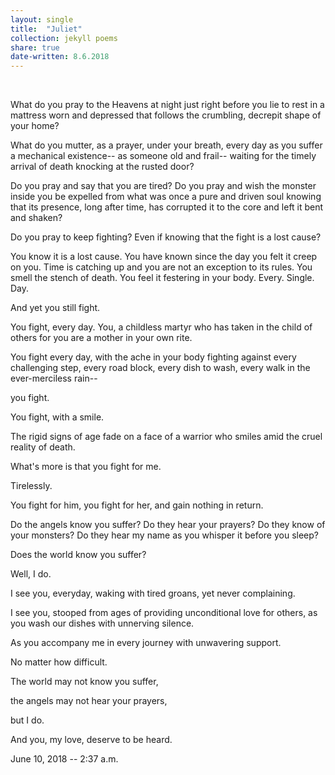 ```yaml
---
layout: single
title:  "Juliet" 
collection: jekyll poems
share: true
date-written: 8.6.2018
---
```

&nbsp;
&nbsp;




<p>
What do you pray to the Heavens at night just right before you lie to rest in a mattress worn and depressed that follows the crumbling, decrepit shape of your home? 
</p>

<p>
What do you mutter, as a prayer, under your breath, every day as you suffer a mechanical existence-- as someone old and frail-- waiting for the timely arrival of death knocking at the rusted door?
</p>

<p>
Do you pray and say that you are tired? Do you pray and wish the monster inside you be expelled from what was once a pure and driven soul knowing that its presence, long after time, has corrupted it to the core and left it bent and shaken? 
</p>

<p>
Do you pray to keep fighting? Even if knowing that the fight is a lost cause?
</p>

<p>
You know it is a lost cause. You have known since the day you felt it creep on you. Time is catching up and you are not an exception to its rules. You smell the stench of death. You feel it festering in your body. Every. Single. Day.
</p>

<p>
And yet you still fight.

<p>
You fight, every day. You, a childless martyr who has taken in the child of others for you are a mother in your own rite.
</p>

<p>
You fight every day, with the ache in your body fighting against every challenging step, every road block, every dish to wash, every walk in the ever-merciless rain--
</p>

<p>
you fight.
</p>

<p>
You fight, with a smile.
</p>

<p>
The rigid signs of age fade on a face of a warrior who smiles amid the cruel reality of death.
</p>

<p>
What's more is that you fight for me.
</p>

<p>
Tirelessly.
</p>

<p>
You fight for him, you fight for her, and gain nothing in return.
</p>

<p>
Do the angels know you suffer?
Do they hear your prayers?
Do they know of your monsters?
Do they hear my name as you whisper it before you sleep?
</p>

<p>
Does the world know you suffer?
</p>


<p>
Well, I do.
</p>


<p>
I see you, everyday, waking with tired groans, yet never complaining.
</p>

<p>
I see you, stooped from ages of providing unconditional love for others, as you wash our dishes with unnerving silence.
</p>

<p>
As you accompany me in every journey with unwavering support.
</p>

<p>
No matter how difficult.
</p>

<p>
The world may not know you suffer,
</p>

<p>
the angels may not hear your prayers,
</p>

<p>
but I do.
</p>

<p>
And you, my love, deserve to be heard.
</p>

June 10, 2018 -- 2:37 a.m.
